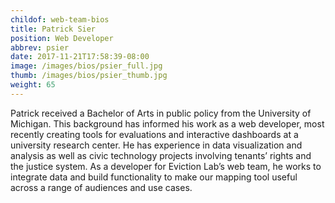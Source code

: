 ```yaml
---
childof: web-team-bios
title: Patrick Sier
position: Web Developer
abbrev: psier
date: 2017-11-21T17:58:39-08:00
image: /images/bios/psier_full.jpg
thumb: /images/bios/psier_thumb.jpg
weight: 65
---
```

Patrick received a Bachelor of Arts in public policy from the University of Michigan. This background has informed his work as a web developer, most recently creating tools for evaluations and interactive dashboards at a university research center. He has experience in data visualization and analysis as well as civic technology projects involving tenants’ rights and the justice system. As a developer for Eviction Lab’s web team, he works to integrate data and build functionality to make our mapping tool useful across a range of audiences and use cases.
